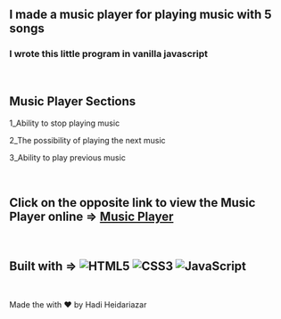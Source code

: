 ## I made a music player for playing music with 5 songs
### I wrote this little program in vanilla javascript
<br>
<h2> Music Player Sections </h2>
<p> 1_Ability to stop playing music </p>
<p> 2_The possibility of playing the next music </p>
<p> 3_Ability to play previous music </p>
<br>
<h2> Click on the opposite link to view the Music Player online => <a href="https://hadiheidariazar.github.io/music-player/"> Music Player </a> </h2>
<br>
<h2>Built with => <img alt="HTML5" src="https://img.shields.io/badge/html5-%23E34F26.svg?style=for-the-badge&logo=html5&logoColor=white" /> <img alt="CSS3" src="https://img.shields.io/badge/css3-%231572B6.svg?style=for-the-badge&logo=css3&logoColor=white" /> <img alt="JavaScript" src="https://img.shields.io/badge/javascript-%23323330.svg?style=for-the-badge&logo=javascript&logoColor=%23F7DF1E" />
</h2>
<br>
<p> Made the with ❤ by Hadi Heidariazar </p>
